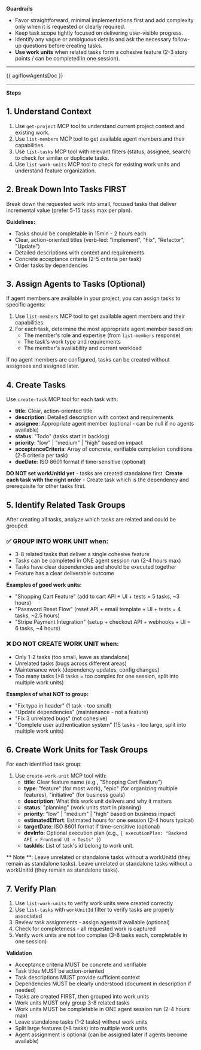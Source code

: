 **Guardrails**
- Favor straightforward, minimal implementations first and add complexity only when it is requested or clearly required.
- Keep task scope tightly focused on delivering user-visible progress.
- Identify any vague or ambiguous details and ask the necessary follow-up questions before creating tasks.
- **Use work units** when related tasks form a cohesive feature (2-3 story points / can be completed in one session).

---

{{ agiflowAgentsDoc }}

---

**Steps**

## 1. Understand Context
1. Use `get-project` MCP tool to understand current project context and existing work.
2. Use `list-members` MCP tool to get available agent members and their capabilities.
3. Use `list-tasks` MCP tool with relevant filters (status, assignee, search) to check for similar or duplicate tasks.
4. Use `list-work-units` MCP tool to check for existing work units and understand feature organization.

## 2. Break Down Into Tasks FIRST

Break down the requested work into small, focused tasks that deliver incremental value (prefer 5-15 tasks max per plan).

**Guidelines:**
- Tasks should be completable in 15min - 2 hours each
- Clear, action-oriented titles (verb-led: "Implement", "Fix", "Refactor", "Update")
- Detailed descriptions with context and requirements
- Concrete acceptance criteria (2-5 criteria per task)
- Order tasks by dependencies

## 3. Assign Agents to Tasks (Optional)

If agent members are available in your project, you can assign tasks to specific agents:

1. Use `list-members` MCP tool to get available agent members and their capabilities.
2. For each task, determine the most appropriate agent member based on:
   - The member's role and expertise (from `list-members` response)
   - The task's work type and requirements
   - The member's availability and current workload

If no agent members are configured, tasks can be created without assignees and assigned later.

## 4. Create Tasks

Use `create-task` MCP tool for each task with:
- **title**: Clear, action-oriented title
- **description**: Detailed description with context and requirements
- **assignee**: Appropriate agent member (optional - can be null if no agents available)
- **status**: "Todo" (tasks start in backlog)
- **priority**: "low" | "medium" | "high" based on impact
- **acceptanceCriteria**: Array of concrete, verifiable completion conditions (2-5 criteria per task)
- **dueDate**: ISO 8601 format if time-sensitive (optional)

**DO NOT set workUnitId yet** - tasks are created standalone first.
**Create each task with the right order** - Create task which is the dependency and prerequisite for other tasks first.

## 5. Identify Related Task Groups

After creating all tasks, analyze which tasks are related and could be grouped:

### ✅ GROUP INTO WORK UNIT when:
- 3-8 related tasks that deliver a single cohesive feature
- Tasks can be completed in ONE agent session run (2-4 hours max)
- Tasks have clear dependencies and should be executed together
- Feature has a clear deliverable outcome

**Examples of good work units:**
- "Shopping Cart Feature" (add to cart API + UI + tests = 5 tasks, ~3 hours)
- "Password Reset Flow" (reset API + email template + UI + tests = 4 tasks, ~2.5 hours)
- "Stripe Payment Integration" (setup + checkout API + webhooks + UI = 6 tasks, ~4 hours)

### ❌ DO NOT CREATE WORK UNIT when:
- Only 1-2 tasks (too small, leave as standalone)
- Unrelated tasks (bugs across different areas)
- Maintenance work (dependency updates, config changes)
- Too many tasks (>8 tasks = too complex for one session, split into multiple work units)

**Examples of what NOT to group:**
- "Fix typo in header" (1 task - too small)
- "Update dependencies" (maintenance - not a feature)
- "Fix 3 unrelated bugs" (not cohesive)
- "Complete user authentication system" (15 tasks - too large, split into multiple work units)

## 6. Create Work Units for Task Groups

For each identified task group:

1. Use `create-work-unit` MCP tool with:
   - **title**: Clear feature name (e.g., "Shopping Cart Feature")
   - **type**: "feature" (for most work), "epic" (for organizing multiple features), "initiative" (for business goals)
   - **description**: What this work unit delivers and why it matters
   - **status**: "planning" (work units start in planning)
   - **priority**: "low" | "medium" | "high" based on business impact
   - **estimatedEffort**: Estimated hours for one session (2-4 hours typical)
   - **targetDate**: ISO 8601 format if time-sensitive (optional)
   - **devInfo**: Optional execution plan (e.g., `{ executionPlan: "Backend API → Frontend UI → Tests" }`)
   - **taskIds**: List of task's id belong to work unit.

** Note **: Leave unrelated or standalone tasks without a workUnitId (they remain as standalone tasks).
Leave unrelated or standalone tasks without a workUnitId (they remain as standalone tasks).

## 7. Verify Plan

1. Use `list-work-units` to verify work units were created correctly
2. Use `list-tasks` with `workUnitId` filter to verify tasks are properly associated
3. Review task assignments - assign agents if available (optional)
4. Check for completeness - all requested work is captured
5. Verify work units are not too complex (3-8 tasks each, completable in one session)

**Validation**
- Acceptance criteria MUST be concrete and verifiable
- Task titles MUST be action-oriented
- Task descriptions MUST provide sufficient context
- Dependencies MUST be clearly understood (document in description if needed)
- Tasks are created FIRST, then grouped into work units
- Work units MUST only group 3-8 related tasks
- Work units MUST be completable in ONE agent session run (2-4 hours max)
- Leave standalone tasks (1-2 tasks) without work units
- Split large features (>8 tasks) into multiple work units
- Agent assignment is optional (can be assigned later if agents become available)
